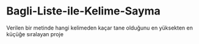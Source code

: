 # Bagli-Liste-ile-Kelime-Sayma
Verilen bir metinde hangi kelimeden kaçar tane olduğunu en yüksekten en küçüğe sıralayan proje
